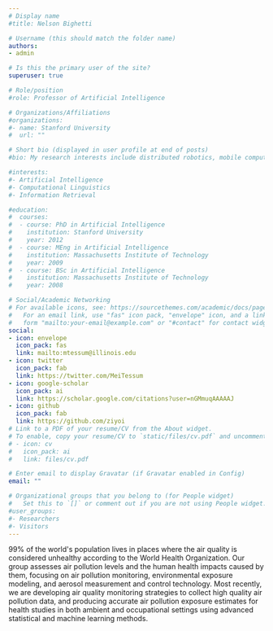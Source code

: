 ```yaml
---
# Display name
#title: Nelson Bighetti

# Username (this should match the folder name)
authors:
- admin

# Is this the primary user of the site?
superuser: true

# Role/position
#role: Professor of Artificial Intelligence

# Organizations/Affiliations
#organizations:
#- name: Stanford University
#  url: ""

# Short bio (displayed in user profile at end of posts)
#bio: My research interests include distributed robotics, mobile computing and programmable matter.

#interests:
#- Artificial Intelligence
#- Computational Linguistics
#- Information Retrieval

#education:
#  courses:
#  - course: PhD in Artificial Intelligence
#    institution: Stanford University
#    year: 2012
#  - course: MEng in Artificial Intelligence
#    institution: Massachusetts Institute of Technology
#    year: 2009
#  - course: BSc in Artificial Intelligence
#    institution: Massachusetts Institute of Technology
#    year: 2008

# Social/Academic Networking
# For available icons, see: https://sourcethemes.com/academic/docs/page-builder/#icons
#   For an email link, use "fas" icon pack, "envelope" icon, and a link in the
#   form "mailto:your-email@example.com" or "#contact" for contact widget.
social:
- icon: envelope
  icon_pack: fas
  link: mailto:mtessum@illinois.edu
- icon: twitter
  icon_pack: fab
  link: https://twitter.com/MeiTessum
- icon: google-scholar
  icon_pack: ai
  link: https://scholar.google.com/citations?user=nGMmuqAAAAAJ
- icon: github
  icon_pack: fab
  link: https://github.com/ziyoi
# Link to a PDF of your resume/CV from the About widget.
# To enable, copy your resume/CV to `static/files/cv.pdf` and uncomment the lines below.
# - icon: cv
#   icon_pack: ai
#   link: files/cv.pdf

# Enter email to display Gravatar (if Gravatar enabled in Config)
email: ""

# Organizational groups that you belong to (for People widget)
#   Set this to `[]` or comment out if you are not using People widget.
#user_groups:
#- Researchers
#- Visitors
---
```


99% of the world's population lives in places where the air quality is considered unhealthy according to the World Health Organization. Our group assesses air pollution levels and the human health impacts caused by them, focusing on air pollution monitoring, environmental exposure modeling, and aerosol measurement and control technology. Most recently, we are developing air quality monitoring strategies to collect high quality air pollution data, and producing accurate air pollution exposure estimates for health studies in both ambient and occupational settings using advanced statistical and machine learning methods.
